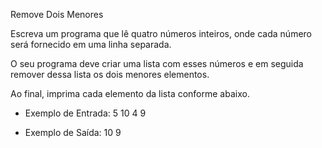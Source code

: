 Remove Dois Menores

Escreva um programa que lê quatro números inteiros,
onde cada número será fornecido em uma linha separada.

O seu programa deve criar uma lista com esses números
e em seguida remover dessa lista os dois menores elementos.

Ao final, imprima cada elemento da lista conforme abaixo.

- Exemplo de Entrada:
5
10
4
9

- Exemplo de Saída:
10
9
